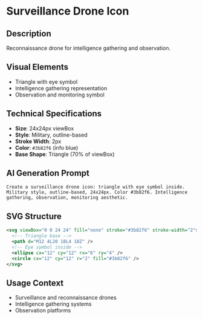# Surveillance Drone Icon

## Description

Reconnaissance drone for intelligence gathering and observation.

## Visual Elements

- Triangle with eye symbol
- Intelligence gathering representation
- Observation and monitoring symbol

## Technical Specifications

- **Size**: 24x24px viewBox
- **Style**: Military, outline-based
- **Stroke Width**: 2px
- **Color**: `#3b82f6` (info blue)
- **Base Shape**: Triangle (70% of viewBox)

## AI Generation Prompt

```
Create a surveillance drone icon: triangle with eye symbol inside. Military style, outline-based, 24x24px. Color #3b82f6. Intelligence gathering, observation, monitoring aesthetic.
```

## SVG Structure

```svg
<svg viewBox="0 0 24 24" fill="none" stroke="#3b82f6" stroke-width="2">
  <!-- Triangle base -->
  <path d="M12 4L20 18L4 18Z" />
  <!-- Eye symbol inside -->
  <ellipse cx="12" cy="12" rx="6" ry="4" />
  <circle cx="12" cy="12" r="2" fill="#3b82f6" />
</svg>
```

## Usage Context

- Surveillance and reconnaissance drones
- Intelligence gathering systems
- Observation platforms
